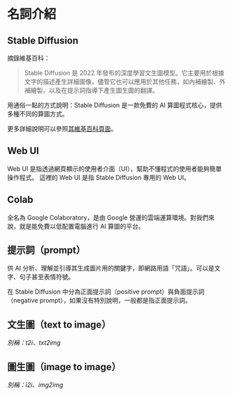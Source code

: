 # 名詞介紹
## Stable Diffusion
摘錄維基百科：
> Stable Diffusion 是 2022 年發布的深度學習文生圖模型​。它主要用於根據文字的描述產生詳細圖像，儘管它也可以應用於其他任務，如內補繪製、外補繪製，以及在提示詞​指導下產生圖生圖的翻譯。

用通俗一點的方式說明：Stable Diffusion 是一款免費的 AI 算圖程式核心，提供多種不同的算圖方式。

更多詳細說明可以參照[其維基百科頁面](https://zh.wikipedia.org/zh-tw/Stable_Diffusion)。

## Web UI
Web UI 是指透過網頁顯示的使用者介面（UI），幫助不懂程式的使用者能夠簡單操作程式。
這裡的 Web UI 是指 Stable Diffusion 專用的 Web UI。

## Colab
全名為 Google Colaboratory，是由 Google 營運的雲端運算環境。對我們來說，就是能免費以低配置電腦進行 AI 算圖的平台。

## 提示詞（prompt）
供 AI 分析、理解並引導其生成圖片用的關鍵字，即網路用語「咒語」。可以是文字、句子甚至表情符號。

在 Stable Diffusion 中分為正面提示詞（positive prompt）與負面提示詞（negative prompt），如果沒有特別說明，一般都是指正面提示詞。

## 文生圖（text to image）
*別稱：t2i、txt2img*

## 圖生圖（image to image）
*別稱：i2i、img2img*